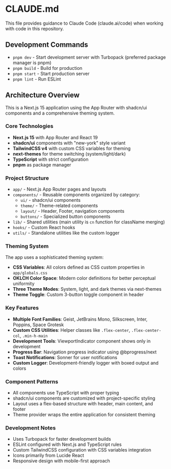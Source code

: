 # CLAUDE.md

This file provides guidance to Claude Code (claude.ai/code) when working with code in this repository.

## Development Commands

- `pnpm dev` - Start development server with Turbopack (preferred package manager is pnpm)
- `pnpm build` - Build for production
- `pnpm start` - Start production server
- `pnpm lint` - Run ESLint

## Architecture Overview

This is a Next.js 15 application using the App Router with shadcn/ui components and a comprehensive theming system.

### Core Technologies
- **Next.js 15** with App Router and React 19
- **shadcn/ui** components with "new-york" style variant
- **TailwindCSS v4** with custom CSS variables for theming
- **next-themes** for theme switching (system/light/dark)
- **TypeScript** with strict configuration
- **pnpm** as package manager

### Project Structure
- `app/` - Next.js App Router pages and layouts
- `components/` - Reusable components organized by category:
  - `ui/` - shadcn/ui components
  - `theme/` - Theme-related components
  - `layout/` - Header, Footer, navigation components
  - `buttons/` - Specialized button components
- `lib/` - Shared utilities (main utility is `cn` function for className merging)
- `hooks/` - Custom React hooks
- `utils/` - Standalone utilities like the custom logger

### Theming System
The app uses a sophisticated theming system:
- **CSS Variables**: All colors defined as CSS custom properties in `app/globals.css`
- **OKLCH Color Space**: Modern color definitions for better perceptual uniformity
- **Three Theme Modes**: System, light, and dark themes via next-themes
- **Theme Toggle**: Custom 3-button toggle component in header

### Key Features
- **Multiple Font Families**: Geist, JetBrains Mono, Silkscreen, Inter, Poppins, Space Grotesk
- **Custom CSS Utilities**: Helper classes like `.flex-center`, `.flex-center-col`, `.min-h-main`
- **Development Tools**: ViewportIndicator component shows only in development
- **Progress Bar**: Navigation progress indicator using @bprogress/next
- **Toast Notifications**: Sonner for user notifications
- **Custom Logger**: Development-friendly logger with boxed output and colors

### Component Patterns
- All components use TypeScript with proper typing
- shadcn/ui components are customized with project-specific styling
- Layout uses a flex-based structure with header, main content, and footer
- Theme provider wraps the entire application for consistent theming

### Development Notes
- Uses Turbopack for faster development builds
- ESLint configured with Next.js and TypeScript rules
- Custom TailwindCSS configuration with CSS variables integration
- Icons primarily from Lucide React
- Responsive design with mobile-first approach